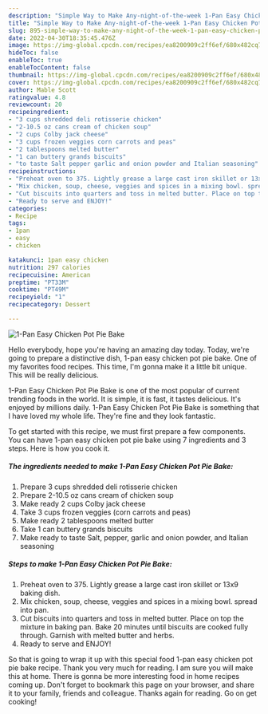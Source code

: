 ```yaml
---
description: "Simple Way to Make Any-night-of-the-week 1-Pan Easy Chicken Pot Pie Bake"
title: "Simple Way to Make Any-night-of-the-week 1-Pan Easy Chicken Pot Pie Bake"
slug: 895-simple-way-to-make-any-night-of-the-week-1-pan-easy-chicken-pot-pie-bake
date: 2022-04-30T18:35:45.476Z
image: https://img-global.cpcdn.com/recipes/ea8200909c2ff6ef/680x482cq70/1-pan-easy-chicken-pot-pie-bake-recipe-main-photo.jpg
hideToc: false
enableToc: true
enableTocContent: false
thumbnail: https://img-global.cpcdn.com/recipes/ea8200909c2ff6ef/680x482cq70/1-pan-easy-chicken-pot-pie-bake-recipe-main-photo.jpg
cover: https://img-global.cpcdn.com/recipes/ea8200909c2ff6ef/680x482cq70/1-pan-easy-chicken-pot-pie-bake-recipe-main-photo.jpg
author: Mable Scott
ratingvalue: 4.8
reviewcount: 20
recipeingredient:
- "3 cups shredded deli rotisserie chicken"
- "2-10.5 oz cans cream of chicken soup"
- "2 cups Colby jack cheese"
- "3 cups frozen veggies corn carrots and peas"
- "2 tablespoons melted butter"
- "1 can buttery grands biscuits"
- "to taste Salt pepper garlic and onion powder and Italian seasoning"
recipeinstructions:
- "Preheat oven to 375. Lightly grease a large cast iron skillet or 13x9 baking dish."
- "Mix chicken, soup, cheese, veggies and spices in a mixing bowl. spread into pan."
- "Cut biscuits into quarters and toss in melted butter. Place on top the mixture in baking pan. Bake 20 minutes until biscuits are cooked fully through. Garnish with melted butter and herbs."
- "Ready to serve and ENJOY!"
categories:
- Recipe
tags:
- 1pan
- easy
- chicken

katakunci: 1pan easy chicken 
nutrition: 297 calories
recipecuisine: American
preptime: "PT33M"
cooktime: "PT49M"
recipeyield: "1"
recipecategory: Dessert

---
```



![1-Pan Easy Chicken Pot Pie Bake](https://img-global.cpcdn.com/recipes/ea8200909c2ff6ef/680x482cq70/1-pan-easy-chicken-pot-pie-bake-recipe-main-photo.jpg)

Hello everybody, hope you're having an amazing day today. Today, we're going to prepare a distinctive dish, 1-pan easy chicken pot pie bake. One of my favorites food recipes. This time, I'm gonna make it a little bit unique. This will be really delicious.



1-Pan Easy Chicken Pot Pie Bake is one of the most popular of current trending foods in the world. It is simple, it is fast, it tastes delicious. It's enjoyed by millions daily. 1-Pan Easy Chicken Pot Pie Bake is something that I have loved my whole life. They're fine and they look fantastic.


To get started with this recipe, we must first prepare a few components. You can have 1-pan easy chicken pot pie bake using 7 ingredients and 3 steps. Here is how you cook it.

<!--inarticleads1-->

##### The ingredients needed to make 1-Pan Easy Chicken Pot Pie Bake:

1. Prepare 3 cups shredded deli rotisserie chicken
1. Prepare 2-10.5 oz cans cream of chicken soup
1. Make ready 2 cups Colby jack cheese
1. Take 3 cups frozen veggies (corn carrots and peas)
1. Make ready 2 tablespoons melted butter
1. Take 1 can buttery grands biscuits
1. Make ready to taste Salt, pepper, garlic and onion powder, and Italian seasoning




<!--inarticleads2-->

##### Steps to make 1-Pan Easy Chicken Pot Pie Bake:

1. Preheat oven to 375. Lightly grease a large cast iron skillet or 13x9 baking dish.
1. Mix chicken, soup, cheese, veggies and spices in a mixing bowl. spread into pan.
1. Cut biscuits into quarters and toss in melted butter. Place on top the mixture in baking pan. Bake 20 minutes until biscuits are cooked fully through. Garnish with melted butter and herbs.
1. Ready to serve and ENJOY!



So that is going to wrap it up with this special food 1-pan easy chicken pot pie bake recipe. Thank you very much for reading. I am sure you will make this at home. There is gonna be more interesting food in home recipes coming up. Don't forget to bookmark this page on your browser, and share it to your family, friends and colleague. Thanks again for reading. Go on get cooking!
